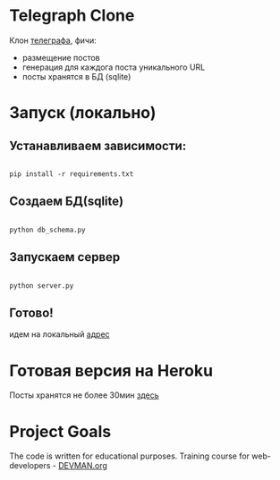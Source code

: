 # Telegraph Clone

Клон [телеграфа](http://telegra.ph/), фичи:
- размещение постов
- генерация для каждога поста уникального URL
- посты хранятся в БД (sqlite)

# Запуск (локально)

## Устанавливаем зависимости:
```#!bash

pip install -r requirements.txt

```
## Создаем БД(sqlite)
```#!bash

python db_schema.py

```
## Запускаем сервер
```#!bash

python server.py

```
## Готово!
идем на локальный [адрес](http://127.0.0.1:5000/)

# Готовая версия на Heroku
Посты хранятся не более 30мин [здесь](https://dry-dawn-40056.herokuapp.com/)

# Project Goals

The code is written for educational purposes. Training course for web-developers - [DEVMAN.org](https://devman.org)
